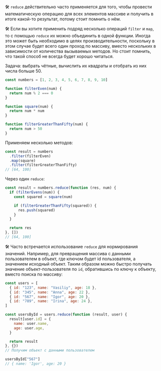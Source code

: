 🛠 `reduce` действительно часто применяется для того, чтобы провести математическую операцию для всех элементов массиве и получить в итоге какой-то результат, потому стоит помнить о нём.

🛠 Если вы хотите применить подряд несколько операций `filter` и `map`, то с помощью `reduce` их можно объединить в одной функции. Иногда это может быть необходимо в целях производительности, поскольку в этом случае будет всего один проход по массиву, вместо нескольких в зависимости от количества вызываемых методов. Но стоит помнить, что такой способ не всегда будет хорошо читаться.

Задача: выбрать чётные, вычислить их квадраты и отобрать из них числа больше 50.

```js
const numbers = [1, 2, 3, 4, 5, 6, 7, 8, 9, 10]

function filterEven(num) {
  return num % 2 === 0
}

function square(num) {
  return num * num
}

function filterGreaterThanFifty(num) {
  return num > 50
}
```

Применяем несколько методов:

```js
const result = numbers
  .filter(filterEven)
  .map(square)
  .filter(filterGreaterThanFifty)
// [64, 100]
```

Через один `reduce`:

```js
const result = numbers.reduce(function (res, num) {
  if (filterEvens(num)) {
    const squared = square(num)

    if (filterGreaterThanFifty(squared)) {
      res.push(squared)
    }
  }

  return res
}, [])
// [64, 100]
```

🛠 Часто встречается использование `reduce` для нормирования значений. Например, для превращения массива с данными пользователем в объект, где ключом будет id пользователя, а значением исходный объект. Таким образом можно быстро получать значение объект-пользователя по `id`, обратившись по ключу к объекту, вместо поиска по массиву:

```js
const users = [
  { id: "123", name: "Vasiliy", age: 18 },
  { id: "345", name: "Anna", age: 22 },
  { id: "567", name: "Igor", age: 20 },
  { id: "789", name: "Irina", age: 24 },
]

const usersById = users.reduce(function (result, user) {
  result[user.id] = {
    name: user.name,
    age: user.age,
  }

  return result
}, {})
// Получим объект с данными пользователем

usersById["567"]
// { name: 'Igor', age: 20 }
```
